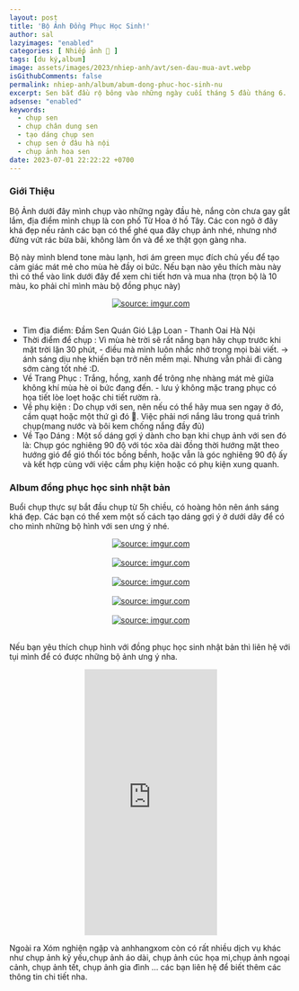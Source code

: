 ```yaml
---
layout: post
title: 'Bộ Ảnh Đồng Phục Học Sinh!'
author: sal
lazyimages: "enabled"
categories: [ Nhiếp ảnh 📸 ]
tags: [du ký,album]
image: assets/images/2023/nhiep-anh/avt/sen-dau-mua-avt.webp
isGithubComments: false
permalink: nhiep-anh/album/abum-dong-phuc-hoc-sinh-nu
excerpt: Sen bắt đầu rộ bông vào những ngày cuối tháng 5 đầu tháng 6.  Bước vào mùa hè, thời tiết bắt đầu oi nóng, chính vì vậy những dịp đi xa khỏi thành phố để tận hưởng không khí trong lành, cùng với đó là sở hữu những tấm ảnh tuyệt vời quả là vui và thú vị phải không nào??. Và dưới đây mình sẽ đưa ra một số kinh nghiệm để các bạn có thể chụp ảnh với sen được tốt nhất nhé.
adsense: "enabled"
keywords:
  - chụp sen
  - chụp chân dung sen
  - tạo dáng chụp sen
  - chụp sen ở đâu hà nội
  - chụp ảnh hoa sen
date: 2023-07-01 22:22:22 +0700
---
```


### Giới Thiệu

Bộ Ảnh dưới đây mình chụp vào những ngày đầu hè, nắng còn chưa gay gắt lắm, địa điểm mình chụp là con phố Từ Hoa ở hồ Tây. Các con ngõ ở đây khá đẹp nếu rảnh các bạn có thể ghé qua đây chụp ảnh nhé, nhưng nhớ đừng vứt rác bừa bãi, không làm ồn và để xe thật gọn gàng nha.

Bộ này mình blend tone màu lạnh, hơi ám green mục đích chủ yếu để tạo cảm giác mát mẻ cho mùa hè đầy oi bức. Nếu bạn nào yêu thích màu này thì có thể vào link dưới đây để xem chi tiết hơn và mua nha (trọn bộ là 10 màu, ko phải chỉ mình màu bộ đồng phục này)

<div class="content" style="text-align:center; ">
<a href="https://imgur.com/UaP5BJi"><img src="https://i.imgur.com/UaP5BJi.jpg" title="source: imgur.com" /></a>
</div><br>

+ Tìm địa điểm: Đầm Sen Quán Gió Lập Loan - Thanh Oai Hà Nội
+ Thời điểm để chụp : Vì mùa hè trời sẽ rất nắng bạn hãy chụp trước khi mặt trời lặn 30 phút, - điều mà mình luôn nhắc nhở trong mọi bài viết. -> ánh sáng dịu nhẹ khiến bạn trở nên mềm mại. Nhưng vẫn phải đi càng sớm càng tốt nhé :D.
+ Về Trang Phục : Trắng, hồng, xanh để trông nhẹ nhàng mát mẻ giữa không khí mùa hè oi bức đang đến. - lưu ý không mặc trang phục có họa tiết lòe loẹt hoặc chi tiết rườm rà.
+ Về phụ kiện : Do chụp với sen, nên nếu có thể hãy mua sen ngay ở đó, cầm quạt hoặc một thứ gì đó 🧐. Việc phải nơi nắng lâu trong quá trình chụp(mang nước và bôi kem chống nắng đầy đủ)
+ Về Tạo Dáng :  Một số dáng gợi ý dành cho bạn khi chụp ảnh với sen đó là: Chụp góc nghiêng 90 độ với tóc xõa dài đồng thời hướng mặt theo hướng gió để gió thổi tóc bồng bềnh, hoặc vẫn là góc nghiêng 90 độ ấy và kết hợp cùng với việc cầm phụ kiện hoặc có phụ kiện xung quanh.

### Album đồng phục học sinh nhật bản
Buổi chụp thực sự bắt đầu chụp từ 5h chiều, có hoàng hôn nên ánh sáng khá đẹp.
Các bạn có thể xem một số cách tạo dáng gợi ý ở dưới dây để có cho mình những bộ hình với sen ưng ý nhé.

<div class="content" style="text-align:center; ">
<a href="https://imgur.com/XpNo87K"><img src="https://i.imgur.com/XpNo87K.jpg" title="source: imgur.com" /></a>
</div><br>
<div class="content" style="text-align:center; ">
<a href="https://imgur.com/7VnZq4J"><img src="https://i.imgur.com/7VnZq4J.jpg" title="source: imgur.com" /></a>
</div><br>
<div class="content" style="text-align:center; ">
<a href="https://imgur.com/XpNo87K"><img src="https://i.imgur.com/XpNo87K.jpg" title="source: imgur.com" /></a>
</div><br>
<div class="content" style="text-align:center; ">
<a href="https://imgur.com/YKJ3w87"><img src="https://i.imgur.com/YKJ3w87.jpg" title="source: imgur.com" /></a>
</div><br>
<div class="content" style="text-align:center; ">
<a href="https://imgur.com/aNLUrmu"><img src="https://i.imgur.com/aNLUrmu.jpg" title="source: imgur.com" /></a>
</div><br>

Nếu bạn yêu thích chụp hình với đồng phục học sinh nhật bản thì liên hệ với tụi mình để có được những bộ ảnh ưng ý nha.

<div class="content" style="text-align:center; ">
<iframe src="https://assets.pinterest.com/ext/embed.html?id=691513717810524590" height="473" width="236" frameborder="0" scrolling="no" ></iframe>
</div>

Ngoài ra Xóm nghiện ngập và anhhangxom còn có rất nhiều dịch vụ khác như chụp ảnh kỷ yếu,chụp ảnh áo dài, chụp ảnh cúc họa mi,chụp ảnh ngoại cảnh, chụp ảnh tết, chụp ảnh gia đình … các bạn liên hệ để biết thêm các thông tin chi tiết nha.

<style>
.flickr
{
  margin-left: auto!important;
  margin-right: auto!important;
}
</style>
